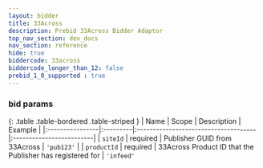 ```yaml
---
layout: bidder
title: 33Across
description: Prebid 33Across Bidder Adaptor
top_nav_section: dev_docs
nav_section: reference
hide: true
biddercode: 33across
biddercode_longer_than_12: false
prebid_1_0_supported : true
---
```



### bid params

{: .table .table-bordered .table-striped }
| Name            | Scope    | Description                          | Example                  |
|:----------------|:---------|:-------------------------------------|:-------------------------|
| `siteId`        | required | Publisher  GUID from 33Across        | `'pub123'`               |
| `productId`     | required | 33Across Product ID that the Publisher has registered for  | `'infeed'`          